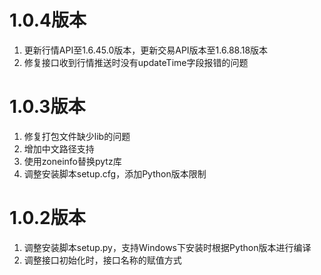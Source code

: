 # 1.0.4版本

1. 更新行情API至1.6.45.0版本，更新交易API版本至1.6.88.18版本
2. 修复接口收到行情推送时没有updateTime字段报错的问题

# 1.0.3版本

1. 修复打包文件缺少lib的问题
2. 增加中文路径支持
3. 使用zoneinfo替换pytz库
4. 调整安装脚本setup.cfg，添加Python版本限制

# 1.0.2版本

1. 调整安装脚本setup.py，支持Windows下安装时根据Python版本进行编译
2. 调整接口初始化时，接口名称的赋值方式
